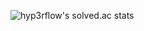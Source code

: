 ![hyp3rflow's solved.ac stats](https://github-readme-solvedac.hyp3rflow.vercel.app/api/?handle=hyperflow)
